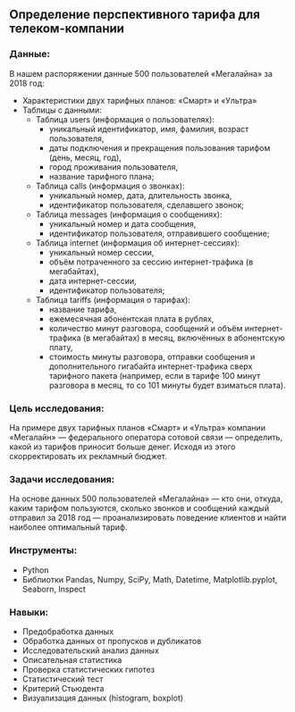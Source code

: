 ## Определение перспективного тарифа для телеком-компании
### Данные:
В нашем распоряжении данные 500 пользователей «Мегалайна» за 2018 год:
* Характеристики двух тарифных планов: «Смарт» и «Ультра»
* Таблицы с данными:
  * Таблица users (информация о пользователях):
    * уникальный идентификатор, имя, фамилия, возраст пользователя,
    * даты подключения и прекращения пользования тарифом (день, месяц, год),
    * город проживания пользователя,
    * название тарифного плана;
  * Таблица calls (информация о звонках):
    * уникальный номер, дата, длительность звонка,
    * идентификатор пользователя, сделавшего звонок;
  * Таблица messages (информация о сообщениях):
    * уникальный номер и дата сообщения,
    * идентификатор пользователя, отправившего сообщение;
  * Таблица internet (информация об интернет-сессиях):
    * уникальный номер сессии,
    * объём потраченного за сессию интернет-трафика (в мегабайтах),
    * дата интернет-сессии,
    * идентификатор пользователя;
  * Таблица tariffs (информация о тарифах):
    * название тарифа,
    * ежемесячная абонентская плата в рублях,
    * количество минут разговора, сообщений и объём интернет-трафика (в мегабайтах) в месяц, включённых в абонентскую плату,
    * стоимость минуты разговора, отправки сообщения и дополнительного гигабайта интернет-трафика сверх тарифного пакета (например, если в тарифе 100 минут разговора в месяц, то со 101 минуты будет взиматься плата).
  
### Цель исследования:
На примере двух тарифных планов «Смарт» и «Ультра» компании «Мегалайн» — федерального оператора сотовой связи — определить, какой из тарифов приносит больше денег. Исходя из этого скорректировать их рекламный бюджет.

### Задачи исследования:
На основе данных 500 пользователей «Мегалайна» — кто они, откуда, каким тарифом пользуются, сколько звонков и сообщений каждый отправил за 2018 год — проанализировать поведение клиентов и найти наиболее оптимальный тариф.

### Инструменты:
* Python
* Библиотки Pandas, Numpy, SciPy, Math, Datetime, Matplotlib.pyplot, Seaborn, Inspect

### Навыки:
* Предобработка данных
* Обработка данных от пропусков и дубликатов
* Исследовательский анализ данных
* Описательная статистика
* Проверка статистических гипотез
* Статистический тест
* Критерий Стьюдента
* Визуализация данных (histogram, boxplot)
